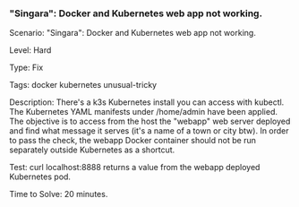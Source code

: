 <h3>"Singara": Docker and Kubernetes web app not working.</h3>

Scenario: "Singara": Docker and Kubernetes web app not working.

Level: Hard

Type: Fix

Tags: docker   kubernetes   unusual-tricky  

Description: There's a k3s Kubernetes install you can access with kubectl. The Kubernetes YAML manifests under /home/admin have been applied. The objective is to access from the host the "webapp" web server deployed and find what message it serves (it's a name of a town or city btw). In order to pass the check, the webapp Docker container should not be run separately outside Kubernetes as a shortcut.

Test: curl localhost:8888 returns a value from the webapp deployed Kubernetes pod.

Time to Solve: 20 minutes.